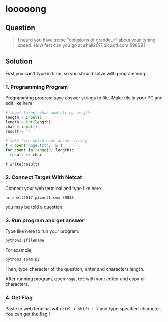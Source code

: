 # looooong

## Question
  > I heard you have some "delusions of grandeur" about your typing speed. How fast can you go at shell2017.picoctf.com:59858?
  
## Solution
  First you can't type in time, so you should solve with programming.

### 1. Programming Program
  Programming program save answer strings to file.
  Make file in your PC and edit like here.
  
  ```python
  # input target char and string length
  length = input()
  length = int(length)
  char = input()
  result = ''
  
  # make file which have answer string
  f = open('hoge.txt', 'w')
  for count in range(0, length):
    result += char
  
  f.write(result)
  ```
  
### 2. Connect Target With Netcat
  Connect your web terminal and type like here.
  ```shell
  nc shell2017.picoctf.com 59858
  ```
  you may be told a question.
  
### 3. Run program and get answer
  Type like here to run your program.
  ```shell
  python3 $filename
  ```
  For example,
  ```shell
  python3 spam.py
  ```
  Then, type character of the question, enter and characters length.  
  
  After running program, open `hoge.txt` with your editor and copy all characters.  
  
### 4. Get Flag
  Paste to web terminal with `ctrl + shift + V` and type specified character.  
  You can get the flag !  
  
  

